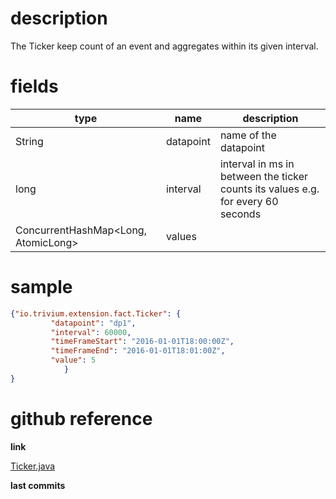 # description

The Ticker keep count of an event and aggregates within its given interval.

# fields

| type | name | description |
|------|------|-------------|
| String | datapoint | name of the datapoint |
| long | interval | interval in ms in between the ticker counts its values e.g. for every 60 seconds |
| ConcurrentHashMap<Long, AtomicLong> | values | |

# sample

```json
{"io.trivium.extension.fact.Ticker": {
         "datapoint": "dp1",
         "interval": 60000,
         "timeFrameStart": "2016-01-01T18:00:00Z",
         "timeFrameEnd": "2016-01-01T18:01:00Z",
         "value": 5
            }
}
```

# github reference

**link**

[Ticker.java](https://github.com/trivium-io/trivium/blob/master/src/io/trivium/extension/fact/Ticker.java)

**last commits**

<div id='commits' data-path='src/io/trivium/extension/fact/Ticker.java'></div>
<script src='../../js/commits.js' async></script>
